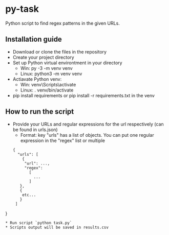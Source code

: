 # py-task
Python script to find regex patterns in the given URLs.

## Installation guide

* Download or clone the files in the repository
* Create your project directory
* Set up Python virtual environtment in your directory
  * Win: py -3 -m venv venv
  * Linux: python3 -m venv venv
* Actiavate Python venv:
  * Win: venv\Scripts\activate
  * Linux: . venv/bin/activate
* pip install requirements or pip install -r requirements.txt in the venv

## How to run the script

* Provide your URLs and regular expressions for the url respectively (can be found in urls.json)
  	* Format: key "urls" has a list of objects. You can put one regular expression in the "regex" list or multiple
  ```
  {
    "urls": [
      {
       "url": ...,
       "regex": 
         [
           ...
         ]
     },
     { 
      etc...
     }
   ]
 }
 ```
* Run script `python task.py`
* Scripts output will be saved in results.csv
